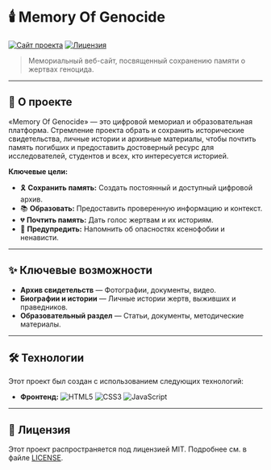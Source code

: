 # 🕯️ Memory Of Genocide

[![Сайт проекта](https://img.shields.io/badge/🌐_Посетить_сайт--?style=for-the-badge&color=black)](https://d1nozavr.github.io/memory-of-genocide/)
[![Лицензия](https://img.shields.io/badge/License-MIT-blue.svg?style=for-the-badge)](LICENSE)

> Мемориальный веб-сайт, посвященный сохранению памяти о жертвах геноцида.

---

## 📖 О проекте

«Memory Of Genocide» — это цифровой мемориал и образовательная платформа. Стремление проекта обрать и сохранить исторические свидетельства, личные истории и архивные материалы, чтобы почтить память погибших и предоставить достоверный ресурс для исследователей, студентов и всех, кто интересуется историей.

**Ключевые цели:**
*   🎗️ **Сохранить память:** Создать постоянный и доступный цифровой архив.
*   📚 **Образовать:** Предоставить проверенную информацию и контекст.
*   💔 **Почтить память:** Дать голос жертвам и их историям.
*   🔔 **Предупредить:** Напомнить об опасностях ксенофобии и ненависти.

---

## ✨ Ключевые возможности

*   **Архив свидетельств** — Фотографии, документы, видео.
*   **Биографии и истории** — Личные истории жертв, выживших и праведников.
*   **Образовательный раздел** — Статьи, документы, методические материалы.

---

## 🛠️ Технологии

Этот проект был создан с использованием следующих технологий:

*   **Фронтенд:** ![HTML5](https://img.shields.io/badge/HTML5-E34F26?style=flat&logo=html5&logoColor=white) ![CSS3](https://img.shields.io/badge/CSS3-1572B6?style=flat&logo=css3&logoColor=white) ![JavaScript](https://img.shields.io/badge/JavaScript-F7DF1E?style=flat&logo=javascript&logoColor=black)

---

## 📜 Лицензия

Этот проект распространяется под лицензией MIT. Подробнее см. в файле [LICENSE](LICENSE).
